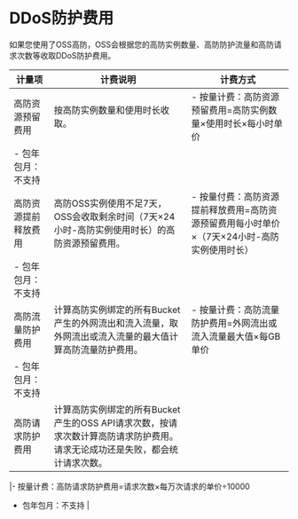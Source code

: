 # DDoS防护费用

如果您使用了OSS高防，OSS会根据您的高防实例数量、高防防护流量和高防请求次数等收取DDoS防护费用。

|计量项|计费说明|计费方式|
|---|----|----|
|高防资源预留费用|按高防实例数量和使用时长收取。|-   按量计费：高防资源预留费用=高防实例数量×使用时长×每小时单价
-   包年包月：不支持 |
|高防资源提前释放费用|高防OSS实例使用不足7天，OSS会收取剩余时间（7天×24小时-高防实例使用时长）的高防资源预留费用。|-   按量付费：高防资源提前释放费用=高防资源预留费用每小时单价×（7天×24小时-高防实例使用时长）
-   包年包月：不支持 |
|高防流量防护费用|计算高防实例绑定的所有Bucket产生的外网流出和流入流量，取外网流出或流入流量的最大值计算高防流量防护费用。|-   按量计费：高防流量防护费用=外网流出或流入流量最大值×每GB单价
-   包年包月：不支持 |
|高防请求防护费用|计算高防实例绑定的所有Bucket产生的OSS API请求次数，按请求次数计算高防请求防护费用。请求无论成功还是失败，都会统计请求次数。

|-   按量计费：高防请求防护费用=请求次数×每万次请求的单价÷10000
-   包年包月：不支持 |

